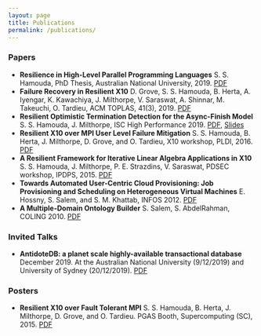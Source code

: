 ```yaml
---
layout: page
title: Publications
permalink: /publications/
---
```

### Papers
- **Resilience in High-Level Parallel Programming Languages** S. S. Hamouda, PhD Thesis, Australian National University, 2019. [PDF](https://openresearch-repository.anu.edu.au/handle/1885/164137)
- **Failure Recovery in Resilient X10** D. Grove, S. S. Hamouda, B. Herta, A. Iyengar, K. Kawachiya, J. Milthorpe, V. Saraswat, A. Shinnar, M. Takeuchi, O. Tardieu, ACM TOPLAS, 41(3), 2019. [PDF](papers/Grove_TOPLAS2019_preprint.pdf)
- **Resilient Optimistic Termination Detection for the Async-Finish Model** S. S. Hamouda, J. Milthorpe, ISC High Performance 2019. [PDF](papers/Hamouda2019_ISC_HPC.pdf), [Slides](papers/ISC19_OptFinish_Pres.pdf)
- **Resilient X10 over MPI User Level Failure Mitigation** S. S. Hamouda, B. Herta, J. Milthorpe, D. Grove, and O. Tardieu, X10 workshop, PLDI, 2016. [PDF](https://dl.acm.org/citation.cfm?id=2931030)
- **A Resilient Framework for Iterative Linear Algebra Applications in X10** S. S. Hamouda, J. Milthorpe, P. E. Strazdins, V. Saraswat, PDSEC workshop, IPDPS, 2015. [PDF](http://ieeexplore.ieee.org/abstract/document/7284416/)
- **Towards Automated User-Centric Cloud Provisioning: Job Provisioning and Scheduling on Heterogeneous Virtual Machines** E. Hossny, S. Salem, and S. M. Khattab, INFOS 2012. [PDF](http://ieeexplore.ieee.org/abstract/document/6236557/)
- **A Multiple-Domain Ontology Builder** S. Salem, S. AbdelRahman, COLING 2010. [PDF](https://dl.acm.org/citation.cfm?id=1873890)


### Invited Talks
- **AntidoteDB: a planet scale highly-available transactional database**  December 2019. At the Australian National University (9/12/2019) and University of Sydney (20/12/2019). [PDF](pres/AntidoteDB_Australia.pdf)

### Posters
- **Resilient X10 over Fault Tolerant MPI** S. S. Hamouda, B. Herta, J. Milthorpe, D. Grove, and O. Tardieu. PGAS Booth, Supercomputing (SC), 2015. [PDF](papers/X10_PGAS_Poster_SC15.pdf)



